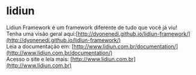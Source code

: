 lidiun
======

Lidiun Framework é um framework diferente de tudo que você já viu!<br>
Tenha uma visão geral aqui:[http://dyonenedi.github.io/lidiun-framework/](http://dyonenedi.github.io/lidiun-framework/)<br>
Leia a documentação em: [http://www.lidiun.com.br/documentation/](http://www.lidiun.com.br/documentation/) <br>
Acesso o site e leia mais: [http://www.lidiun.com.br](http://www.lidiun.com.br) <br>
